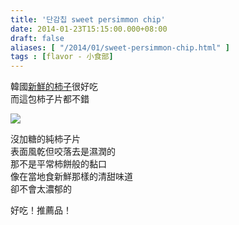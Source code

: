 ```yaml
---
title: '단감칩 sweet persimmon chip'
date: 2014-01-23T15:15:00.000+08:00
draft: false
aliases: [ "/2014/01/sweet-persimmon-chip.html" ]
tags : [flavor - 小食部]
---
```


韓國[新鮮的柿子](https://hidie.net/busanjj1f/)很好吃  
而這包柿子片都不錯  

![](/images/persimmonchip.jpg)

沒加糖的純柿子片  
表面風乾但咬落去是濕潤的  
那不是平常柿餅般的黏口  
像在當地食新鮮那樣的清甜味道  
卻不會太濃郁的  
  
好吃！推薦品！
